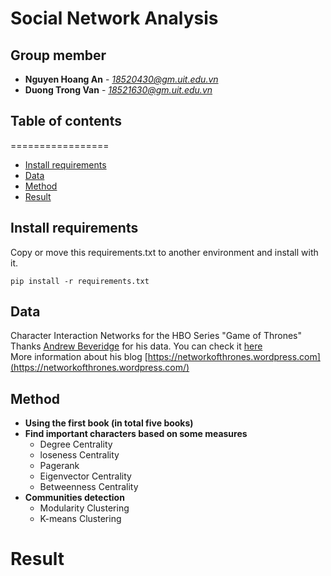 # Social Network Analysis

## Group member
* **Nguyen Hoang An** - *18520430@gm.uit.edu.vn*
* **Duong Trong Van** - *18521630@gm.uit.edu.vn*

## Table of contents
=================

<!--ts-->
   * [Install requirements](#install-requirements)
   * [Data](#data)
   * [Method](#method)
   * [Result](result)
<!--te-->

## Install requirements
Copy or move this requirements.txt to another environment and install with it.
```Shell
pip install -r requirements.txt
```
## Data
Character Interaction Networks for the HBO Series "Game of Thrones"  
Thanks [Andrew Beveridge](https://twitter.com/mathbeveridge) for his data. You can check it [here](https://github.com/mathbeveridge/gameofthrones)  
More information about his blog [https://networkofthrones.wordpress.com](https://networkofthrones.wordpress.com/)

## Method
* **Using the first book (in total five books)**
* **Find important characters based on some measures**
    * Degree Centrality
    * loseness Centrality
    * Pagerank
    * Eigenvector Centrality
    * Betweenness Centrality
* **Communities detection** 
    * Modularity Clustering
    * K-means Clustering
 
 # Result
 
